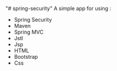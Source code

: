 "# spring-security" 
A simple app for using :
- Spring Security
- Maven
- Spring MVC
- Jstl
- Jsp
- HTML
- Bootstrap
- Css

